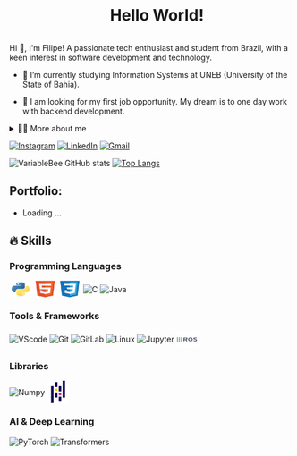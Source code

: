 <!--título-->
<div id="user-content-toc">
  <ul align="center">
    <summary><h1 style="display: inline-block">Hello World!</h1></summary>
</div>

<!-- Presentation -->
<p>
  Hi 👋, I'm Filipe! A passionate tech enthusiast and student from Brazil, with a keen interest in software development and technology.

  - 🌱 I’m currently studying Information Systems at UNEB (University of the State of Bahia).

  - 🔭 I am looking for my first job opportunity. My dream is to one day work with backend development.
</p>

<!-- Dropdown -->
<details>
  <summary>👨‍💻 More about me</summary>

  - 💬 I am 22 years old, currently living in Brazil. I am proficient in English, with experience in reading technical documentation and communicating with international teams. I have experience with C, Python, Java, NLP (Natural Language Processing), Artificial Intelligence (and ROS2 (Robot Operating System).
    
  - 📚 I am also a member of the Center for Research in Computer Architecture, Intelligent Systems, and Robotics (ACSO) at UNEB (University of the State of Bahia), where I conduct research on the application of artificial intelligence (AI) in robotics as part of the RoboCup@Home league through a scientific initiation program.
    
  - ⚡ I enjoy reading, whether it's a good book, manga, or comics, as well as watching movies, playing games, and exploring robotics! I believe that our personal interests contribute to a more refined perception of things and problem-solving.
</details>

<!-- Links -->
[![Instagram](https://img.shields.io/badge/Instagram-E4405F?style=for-the-badge&logo=instagram&logoColor=white)](https://www.instagram.com/eliasreis017/)
[![LinkedIn](https://img.shields.io/badge/LinkedIn-0077B5?style=for-the-badge&logo=linkedin&logoColor=white)](https://www.linkedin.com/in/elias-reis-/)
[![Gmail](https://img.shields.io/badge/Email-D14836?style=for-the-badge&logo=gmail&logoColor=white)](mailto:seuemail@gmail.com)
<!-- [![Gmail](https://img.shields.io/badge/Gmail-D14836?style=for-the-badge&logo=gmail&logoColor=white)](--) -->

<!-- GithubStats -->
![VariableBee GitHub stats](https://github-readme-stats.vercel.app/api?username=EliasReis&show_icons=true&theme=midnight-purple)
[![Top Langs](https://github-readme-stats.vercel.app/api/top-langs/?username=EliasReis&show_icons=true&theme=midnight-purple)](https://github.com/anuraghazra/github-readme-stats)


<!-- Portfolio -->
## Portfolio:
- Loading ...

## 🔥 Skills
<!-- Skills: Programming Languages -->
  <div style="flex-basis: 48%;">
    <h3>Programming Languages</h3>
    <img align="center" alt="Python" height="30" width="40" src="https://raw.githubusercontent.com/devicons/devicon/master/icons/python/python-original.svg"/>
    <img align="center" alt="HTML" height="30" width="40" src="https://raw.githubusercontent.com/devicons/devicon/master/icons/html5/html5-original.svg"/>
    <img align="center" alt="CSS" height="30" width="40" src="https://raw.githubusercontent.com/devicons/devicon/master/icons/css3/css3-original.svg"/>
    <img align="center" alt="C" height="30" width="40" src="https://cdn.jsdelivr.net/gh/devicons/devicon/icons/c/c-original.svg"/>
    <img align="center" alt="Java" height="30" width="40" src="https://cdn.jsdelivr.net/gh/devicons/devicon/icons/java/java-original.svg"/>
  </div>
  
  <!-- Skills: Tools & Frameworks -->
  <div style="flex-basis: 48%;">
    <h3>Tools & Frameworks</h3>
    <img align="center" alt="VScode" height="30" width="40" src="https://cdn.jsdelivr.net/gh/devicons/devicon/icons/vscode/vscode-original.svg"/>
    <img align="center" alt="Git" height="30" width="40" src="https://cdn.jsdelivr.net/gh/devicons/devicon/icons/git/git-original.svg"/>
    <img align="center" alt="GitLab" height="30" width="40" src="https://cdn.jsdelivr.net/gh/devicons/devicon/icons/gitlab/gitlab-original.svg"/>
    <img align="center" alt="Linux" height="30" width="40" src="https://cdn.jsdelivr.net/gh/devicons/devicon/icons/linux/linux-original.svg"/>
    <img align="center" alt="Jupyter" height="30" width="40" src="https://cdn.jsdelivr.net/gh/devicons/devicon/icons/jupyter/jupyter-original.svg"/>
    <img align="center" alt="ROS" height="30" width="40" src="https://raw.githubusercontent.com/devicons/devicon/master/icons/ros/ros-original-wordmark.svg"/>

  </div>
  
  <!-- Skills: Libraries -->
  <div style="flex-basis: 48%;">
    <h3>Libraries</h3>
    <img align="center" alt="Numpy" height="30" width="40" src="https://cdn.jsdelivr.net/gh/devicons/devicon/icons/numpy/numpy-original.svg"/>
    <img align="center" alt="Pandas" src="https://raw.githubusercontent.com/devicons/devicon/2ae2a900d2f041da66e950e4d48052658d850630/icons/pandas/pandas-original.svg" alt="pandas" width="40" height="40"/>
    
  </div>

  <!-- Skills: AI & Deep Learning -->
  <div style="flex-basis: 48%;">
    <h3>AI & Deep Learning</h3>
    <img align="center" alt="PyTorch" height="30" width="40" src="https://cdn.jsdelivr.net/gh/devicons/devicon/icons/pytorch/pytorch-original.svg"/>
    <img align="center" alt="Transformers" height="30" width="40" src="https://huggingface.co/datasets/huggingface/brand-assets/resolve/main/hf-logo.svg"/>
  </div>
